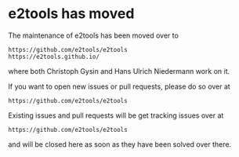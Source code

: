 e2tools has moved
=================

The maintenance of e2tools has been moved over to

    https://github.com/e2tools/e2tools
    https://e2tools.github.io/

where both Christoph Gysin and Hans Ulrich Niedermann work on it.

If you want to open new issues or pull requests, please do so over at

    https://github.com/e2tools/e2tools

Existing issues and pull requests will be get tracking issues over at

    https://github.com/e2tools/e2tools

and will be closed here as soon as they have been solved over there.
